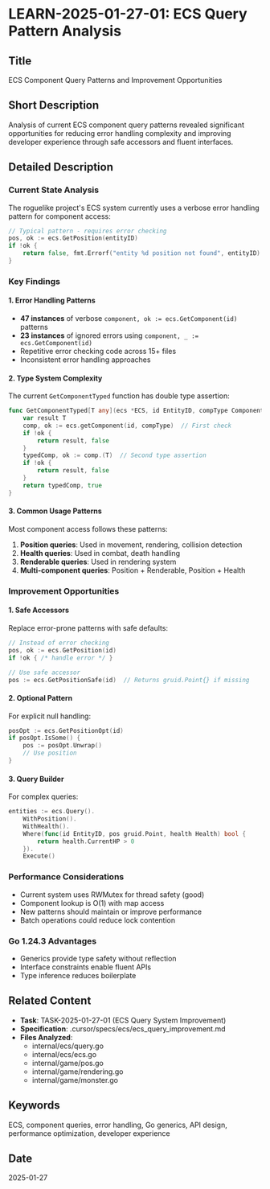 # LEARN-2025-01-27-01: ECS Query Pattern Analysis

## Title

ECS Component Query Patterns and Improvement Opportunities

## Short Description

Analysis of current ECS component query patterns revealed significant opportunities for reducing error handling complexity and improving developer experience through safe accessors and fluent interfaces.

## Detailed Description

### Current State Analysis

The roguelike project's ECS system currently uses a verbose error handling pattern for component access:

```go
// Typical pattern - requires error checking
pos, ok := ecs.GetPosition(entityID)
if !ok {
    return false, fmt.Errorf("entity %d position not found", entityID)
}
```

### Key Findings

#### 1. Error Handling Patterns

- **47 instances** of verbose `component, ok := ecs.GetComponent(id)` patterns
- **23 instances** of ignored errors using `component, _ := ecs.GetComponent(id)`
- Repetitive error checking code across 15+ files
- Inconsistent error handling approaches

#### 2. Type System Complexity

The current `GetComponentTyped` function has double type assertion:

```go
func GetComponentTyped[T any](ecs *ECS, id EntityID, compType ComponentType) (T, bool) {
    var result T
    comp, ok := ecs.getComponent(id, compType)  // First check
    if !ok {
        return result, false
    }
    typedComp, ok := comp.(T)  // Second type assertion
    if !ok {
        return result, false
    }
    return typedComp, true
}
```

#### 3. Common Usage Patterns

Most component access follows these patterns:

1. **Position queries**: Used in movement, rendering, collision detection
2. **Health queries**: Used in combat, death handling
3. **Renderable queries**: Used in rendering system
4. **Multi-component queries**: Position + Renderable, Position + Health

### Improvement Opportunities

#### 1. Safe Accessors

Replace error-prone patterns with safe defaults:

```go
// Instead of error checking
pos, ok := ecs.GetPosition(id)
if !ok { /* handle error */ }

// Use safe accessor
pos := ecs.GetPositionSafe(id)  // Returns gruid.Point{} if missing
```

#### 2. Optional Pattern

For explicit null handling:

```go
posOpt := ecs.GetPositionOpt(id)
if posOpt.IsSome() {
    pos := posOpt.Unwrap()
    // Use position
}
```

#### 3. Query Builder

For complex queries:

```go
entities := ecs.Query().
    WithPosition().
    WithHealth().
    Where(func(id EntityID, pos gruid.Point, health Health) bool {
        return health.CurrentHP > 0
    }).
    Execute()
```

### Performance Considerations

- Current system uses RWMutex for thread safety (good)
- Component lookup is O(1) with map access
- New patterns should maintain or improve performance
- Batch operations could reduce lock contention

### Go 1.24.3 Advantages

- Generics provide type safety without reflection
- Interface constraints enable fluent APIs
- Type inference reduces boilerplate

## Related Content

- **Task**: TASK-2025-01-27-01 (ECS Query System Improvement)
- **Specification**: .cursor/specs/ecs/ecs_query_improvement.md
- **Files Analyzed**:
  - internal/ecs/query.go
  - internal/ecs/ecs.go
  - internal/game/pos.go
  - internal/game/rendering.go
  - internal/game/monster.go

## Keywords

ECS, component queries, error handling, Go generics, API design, performance optimization, developer experience

## Date

2025-01-27
